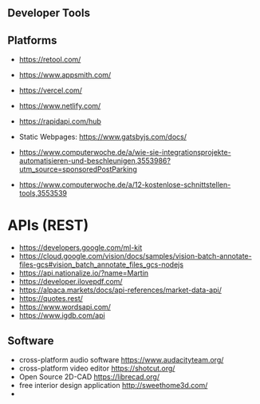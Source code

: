 ## Developer Tools



## Platforms

- https://retool.com/
- https://www.appsmith.com/
- https://vercel.com/
- https://www.netlify.com/
- https://rapidapi.com/hub
- Static Webpages: https://www.gatsbyjs.com/docs/

- https://www.computerwoche.de/a/wie-sie-integrationsprojekte-automatisieren-und-beschleunigen,3553986?utm_source=sponsoredPostParking
- https://www.computerwoche.de/a/12-kostenlose-schnittstellen-tools,3553539

# APIs (REST)

- https://developers.google.com/ml-kit
- https://cloud.google.com/vision/docs/samples/vision-batch-annotate-files-gcs#vision_batch_annotate_files_gcs-nodejs
- https://api.nationalize.io/?name=Martin
- https://developer.ilovepdf.com/
- https://alpaca.markets/docs/api-references/market-data-api/
- https://quotes.rest/
- https://www.wordsapi.com/
- https://www.igdb.com/api
 
## Software

- cross-platform audio software https://www.audacityteam.org/
- cross-platform video editor https://shotcut.org/
- Open Source 2D-CAD https://librecad.org/
- free interior design application http://sweethome3d.com/
- 
